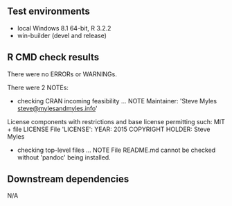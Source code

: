 ## Test environments
* local Windows 8.1 64-bit, R 3.2.2
* win-builder (devel and release)

## R CMD check results
There were no ERRORs or WARNINGs.

There were 2 NOTEs:
* checking CRAN incoming feasibility ... NOTE
Maintainer: 'Steve Myles <steve@mylesandmyles.info>'

License components with restrictions and base license permitting such:
  MIT + file LICENSE
File 'LICENSE':
  YEAR: 2015
  COPYRIGHT HOLDER: Steve Myles

* checking top-level files ... NOTE
File README.md cannot be checked without 'pandoc' being installed.

## Downstream dependencies
N/A
